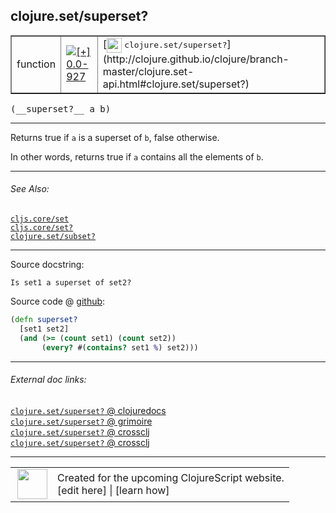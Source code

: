 ## clojure.set/superset?



 <table border="1">
<tr>
<td>function</td>
<td><a href="https://github.com/cljsinfo/cljs-api-docs/tree/0.0-927"><img valign="middle" alt="[+] 0.0-927" title="Added in 0.0-927" src="https://img.shields.io/badge/+-0.0--927-lightgrey.svg"></a> </td>
<td>
[<img height="24px" valign="middle" src="http://i.imgur.com/1GjPKvB.png"> <samp>clojure.set/superset?</samp>](http://clojure.github.io/clojure/branch-master/clojure.set-api.html#clojure.set/superset?)
</td>
</tr>
</table>


 <samp>
(__superset?__ a b)<br>
</samp>

---

Returns true if `a` is a superset of `b`, false otherwise.

In other words, returns true if `a` contains all the elements of `b`.



---


###### See Also:

[`cljs.core/set`](../cljs.core/set.md)<br>
[`cljs.core/set?`](../cljs.core/setQMARK.md)<br>
[`clojure.set/subset?`](../clojure.set/subsetQMARK.md)<br>

---


Source docstring:

```
Is set1 a superset of set2?
```


Source code @ [github](https://github.com/clojure/clojurescript/blob/r3030/src/cljs/clojure/set.cljs#L137-L141):

```clj
(defn superset? 
  [set1 set2]
  (and (>= (count set1) (count set2))
       (every? #(contains? set1 %) set2)))
```

<!--
Repo - tag - source tree - lines:

 <pre>
clojurescript @ r3030
└── src
    └── cljs
        └── clojure
            └── <ins>[set.cljs:137-141](https://github.com/clojure/clojurescript/blob/r3030/src/cljs/clojure/set.cljs#L137-L141)</ins>
</pre>

-->

---



###### External doc links:

[`clojure.set/superset?` @ clojuredocs](http://clojuredocs.org/clojure.set/superset_q)<br>
[`clojure.set/superset?` @ grimoire](http://conj.io/store/v1/org.clojure/clojure/1.7.0-beta3/clj/clojure.set/superset%3F/)<br>
[`clojure.set/superset?` @ crossclj](http://crossclj.info/fun/clojure.set/superset%3F.html)<br>
[`clojure.set/superset?` @ crossclj](http://crossclj.info/fun/clojure.set.cljs/superset%3F.html)<br>

---

 <table>
<tr><td>
<img valign="middle" align="right" width="48px" src="http://i.imgur.com/Hi20huC.png">
</td><td>
Created for the upcoming ClojureScript website.<br>
[edit here] | [learn how]
</td></tr></table>

[edit here]:https://github.com/cljsinfo/cljs-api-docs/blob/master/cljsdoc/clojure.set/supersetQMARK.cljsdoc
[learn how]:https://github.com/cljsinfo/cljs-api-docs/wiki/cljsdoc-files

<!--

This information was too distracting to show to readers, but I'll leave it
commented here since it is helpful to:

- pretty-print the data used to generate this document
- and show how to retrieve that data



The API data for this symbol:

```clj
{:description "Returns true if `a` is a superset of `b`, false otherwise.\n\nIn other words, returns true if `a` contains all the elements of `b`.",
 :ns "clojure.set",
 :name "superset?",
 :signature ["[a b]"],
 :history [["+" "0.0-927"]],
 :type "function",
 :related ["cljs.core/set" "cljs.core/set?" "clojure.set/subset?"],
 :full-name-encode "clojure.set/supersetQMARK",
 :source {:code "(defn superset? \n  [set1 set2]\n  (and (>= (count set1) (count set2))\n       (every? #(contains? set1 %) set2)))",
          :title "Source code",
          :repo "clojurescript",
          :tag "r3030",
          :filename "src/cljs/clojure/set.cljs",
          :lines [137 141]},
 :full-name "clojure.set/superset?",
 :clj-symbol "clojure.set/superset?",
 :docstring "Is set1 a superset of set2?"}

```

Retrieve the API data for this symbol:

```clj
;; from Clojure REPL
(require '[clojure.edn :as edn])
(-> (slurp "https://raw.githubusercontent.com/cljsinfo/cljs-api-docs/catalog/cljs-api.edn")
    (edn/read-string)
    (get-in [:symbols "clojure.set/superset?"]))
```

-->
